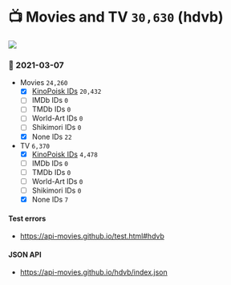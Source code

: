 # :tv: Movies and TV `30,630` (hdvb)

<a href="https://API-Movies.github.io"><img src="https://API-Movies.github.io/banner.png?cache"></a>

### :date: 2021-03-07
- Movies `24,260`
  - [x] <a href="https://API-Movies.github.io/hdvb/movie_kinopoisk_ids.json">KinoPoisk IDs</a> `20,432`
  - [ ] IMDb IDs `0`
  - [ ] TMDb IDs `0`
  - [ ] World-Art IDs `0`
  - [ ] Shikimori IDs `0`
  - [x] None IDs `22`
- TV `6,370`
  - [x] <a href="https://API-Movies.github.io/hdvb/tv_kinopoisk_ids.json">KinoPoisk IDs</a> `4,478`
  - [ ] IMDb IDs `0`
  - [ ] TMDb IDs `0`
  - [ ] World-Art IDs `0`
  - [ ] Shikimori IDs `0`
  - [x] None IDs `7`
#### Test errors
- <a href='https://api-movies.github.io/test.html#hdvb'>https://api-movies.github.io/test.html#hdvb</a>
#### JSON API
- <a href='https://api-movies.github.io/hdvb/index.json'>https://api-movies.github.io/hdvb/index.json</a>
